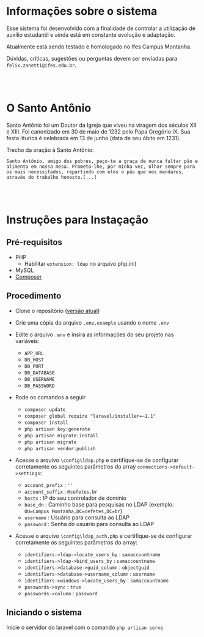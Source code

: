# Informações sobre o sistema

Esse sistema foi desenvolvido com a finalidade de controlar a utilização de auxílio estudantil e ainda está em constante evolução e adaptação.

Atualmente está sendo testado e homologado no Ifes Campus Montanha.

Dúvidas, críticas, sugestões ou perguntas devem ser enviadas para `felix.zanetti@ifes.edu.br`.

<br><br>

# O Santo Antônio

Santo Antônio foi um Doutor da Igreja que viveu na viragem dos séculos XII e XIII. Foi canonizado em 30 de maio de 1232 pelo Papa Gregório IX. Sua festa liturica é celebrada em 13 de junho (data de seu óbito em 1231).

Trecho da oração à Santo Antônio:

    Santo Antônio, amigo dos pobres, peço-te a graça de nunca faltar pão e alimento em nossa mesa. Prometo-lhe, por minha vez, olhar sempre para os mais necessitados, repartindo com eles o pão que nos mandares, através do trabalho honesto.[...]


<br><br>
# Instruções para Instaçação

## Pré-requisitos

- PHP
    - Habilitar `extension: ldap` no arquivo php.ini)
- MySQL
- [Composer](https://getcomposer.org/download/)


## Procedimento

- Clone o repositório ([versão atual](https://github.com/feluzan/SantoAntonio))
- Crie uma cópia do arquivo `.env.example` usando o nome `.env`
- Edite o arquivo `.env` e insira as informações do seu projeto nas variáveis:
    - `APP_URL`
    - `DB_HOST`
    - `DB_PORT`
    - `DB_DATABASE`
    - `DB_USERNAME`
    - `DB_PASSWORD`

- Rode os comandos a seguir
    - `composer update`
    - `composer global require "laravel/installer=~1.1"`
    - `composer install`
    - `php artisan key:generate`
    - `php artisan migrate:install`
    - `php artisan migrate`
    - `php artisan vendor:publish`

- Acesse o arquivo `\config\ldap.php` e certifique-se de configurar corretamente os seguintes parâmetros do array `connections->default->settings`:
    - `account_prefix` : `''`
    - `account_suffix` : `@cefetes.br`
    - `hosts` : IP do seu controlador de domínio
    - `base_dn` : Caminho base para pesquisas no LDAP (exemplo: `OU=Campus Montanha,DC=cefetes,DC=br`)
    - `username` : Usuário para consulta ao LDAP
    - `password` : Senha do usuário para consulta ao LDAP

- Acesse o arquivo `\config\ldap_auth.php` e certifique-se de configurar corretamente os seguintes parâmetros do array:
    - `identifiers->ldap->locate_users_by` : `samaccountname`
    - `identifiers->ldap->bind_users_by` : `samaccountname`
    - `identifiers->database->guid_column` : `objectguid`
    - `identifiers->database->username_column` : `username`
    - `identifiers->windows->locate_users_by` : `samaccountname`
    - `passwords->sync` : `true`
    - `passwords->column` : `password`



## Iniciando o sistema

Inicie o servidor do laravel com o comando `php artisan serve`

<br>
<br>




